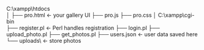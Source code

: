 C:\xampp\htdocs\
│
├── pro.html         ← your gallery UI
├── pro.js
├── pro.css
│
C:\xampp\cgi-bin\
├── register.pl      ← Perl handles registration
├── login.pl
├── upload_photo.pl
├── get_photos.pl
├── users.json       ← user data saved here
└── uploads\         ← store photos
